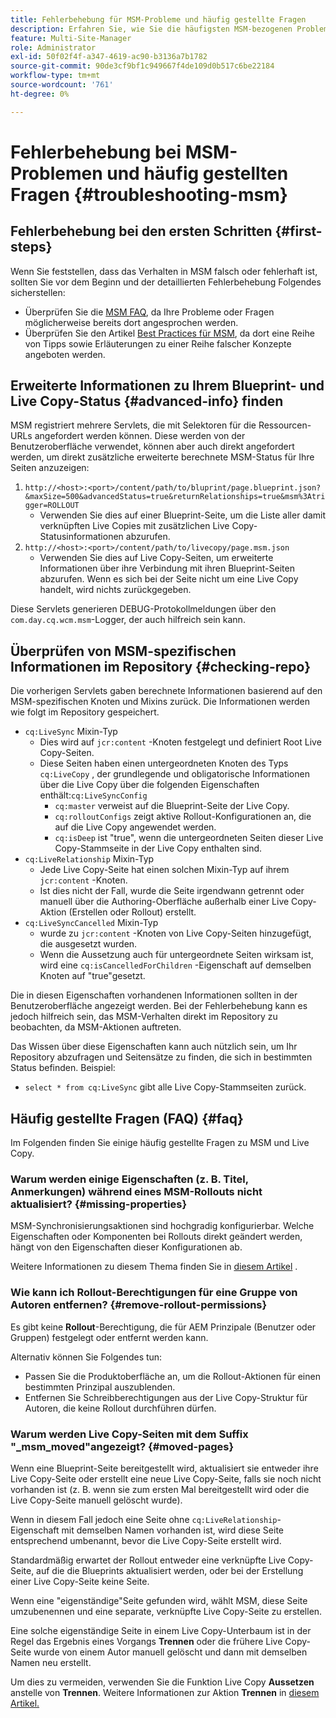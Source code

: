```yaml
---
title: Fehlerbehebung für MSM-Probleme und häufig gestellte Fragen
description: Erfahren Sie, wie Sie die häufigsten MSM-bezogenen Probleme beheben und Antworten auf die häufigsten MSM-bezogenen Fragen erhalten.
feature: Multi-Site-Manager
role: Administrator
exl-id: 50f02f4f-a347-4619-ac90-b3136a7b1782
source-git-commit: 90de3cf9bf1c949667f4de109d0b517c6be22184
workflow-type: tm+mt
source-wordcount: '761'
ht-degree: 0%

---
```


# Fehlerbehebung bei MSM-Problemen und häufig gestellten Fragen {#troubleshooting-msm}

## Fehlerbehebung bei den ersten Schritten {#first-steps}

Wenn Sie feststellen, dass das Verhalten in MSM falsch oder fehlerhaft ist, sollten Sie vor dem Beginn und der detaillierten Fehlerbehebung Folgendes sicherstellen:

* Überprüfen Sie die [MSM FAQ](#faq), da Ihre Probleme oder Fragen möglicherweise bereits dort angesprochen werden.
* Überprüfen Sie den Artikel [Best Practices für MSM](best-practices.md), da dort eine Reihe von Tipps sowie Erläuterungen zu einer Reihe falscher Konzepte angeboten werden.

## Erweiterte Informationen zu Ihrem Blueprint- und Live Copy-Status {#advanced-info} finden

MSM registriert mehrere Servlets, die mit Selektoren für die Ressourcen-URLs angefordert werden können. Diese werden von der Benutzeroberfläche verwendet, können aber auch direkt angefordert werden, um direkt zusätzliche erweiterte berechnete MSM-Status für Ihre Seiten anzuzeigen:

1. `http://<host>:<port>/content/path/to/bluprint/page.blueprint.json?&maxSize=500&advancedStatus=true&returnRelationships=true&msm%3Atrigger=ROLLOUT`
   * Verwenden Sie dies auf einer Blueprint-Seite, um die Liste aller damit verknüpften Live Copies mit zusätzlichen Live Copy-Statusinformationen abzurufen.
1. `http://<host>:<port>/content/path/to/livecopy/page.msm.json`
   * Verwenden Sie dies auf Live Copy-Seiten, um erweiterte Informationen über ihre Verbindung mit ihren Blueprint-Seiten abzurufen. Wenn es sich bei der Seite nicht um eine Live Copy handelt, wird nichts zurückgegeben.

Diese Servlets generieren DEBUG-Protokollmeldungen über den `com.day.cq.wcm.msm`-Logger, der auch hilfreich sein kann.

## Überprüfen von MSM-spezifischen Informationen im Repository {#checking-repo}

Die vorherigen Servlets gaben berechnete Informationen basierend auf den MSM-spezifischen Knoten und Mixins zurück. Die Informationen werden wie folgt im Repository gespeichert.

* `cq:LiveSync` Mixin-Typ
   * Dies wird auf `jcr:content` -Knoten festgelegt und definiert Root Live Copy-Seiten.
   * Diese Seiten haben einen untergeordneten Knoten des Typs `cq:LiveCopy` , der grundlegende und obligatorische Informationen über die Live Copy über die folgenden Eigenschaften enthält:`cq:LiveSyncConfig`
      * `cq:master` verweist auf die Blueprint-Seite der Live Copy.
      * `cq:rolloutConfigs` zeigt aktive Rollout-Konfigurationen an, die auf die Live Copy angewendet werden.
      * `cq:isDeep` ist &quot;true&quot;, wenn die untergeordneten Seiten dieser Live Copy-Stammseite in der Live Copy enthalten sind.
* `cq:LiveRelationship` Mixin-Typ
   * Jede Live Copy-Seite hat einen solchen Mixin-Typ auf ihrem `jcr:content` -Knoten.
   * Ist dies nicht der Fall, wurde die Seite irgendwann getrennt oder manuell über die Authoring-Oberfläche außerhalb einer Live Copy-Aktion (Erstellen oder Rollout) erstellt.
* `cq:LiveSyncCancelled` Mixin-Typ
   * wurde zu `jcr:content` -Knoten von Live Copy-Seiten hinzugefügt, die ausgesetzt wurden.
   * Wenn die Aussetzung auch für untergeordnete Seiten wirksam ist, wird eine `cq:isCancelledForChildren` -Eigenschaft auf demselben Knoten auf &quot;true&quot;gesetzt.

Die in diesen Eigenschaften vorhandenen Informationen sollten in der Benutzeroberfläche angezeigt werden. Bei der Fehlerbehebung kann es jedoch hilfreich sein, das MSM-Verhalten direkt im Repository zu beobachten, da MSM-Aktionen auftreten.

Das Wissen über diese Eigenschaften kann auch nützlich sein, um Ihr Repository abzufragen und Seitensätze zu finden, die sich in bestimmten Status befinden. Beispiel:

* `select * from cq:LiveSync` gibt alle Live Copy-Stammseiten zurück.

## Häufig gestellte Fragen (FAQ) {#faq}

Im Folgenden finden Sie einige häufig gestellte Fragen zu MSM und Live Copy.

### Warum werden einige Eigenschaften (z. B. Titel, Anmerkungen) während eines MSM-Rollouts nicht aktualisiert? {#missing-properties}

MSM-Synchronisierungsaktionen sind hochgradig konfigurierbar. Welche Eigenschaften oder Komponenten bei Rollouts direkt geändert werden, hängt von den Eigenschaften dieser Konfigurationen ab.

Weitere Informationen zu diesem Thema finden Sie in [diesem Artikel](best-practices.md) .

### Wie kann ich Rollout-Berechtigungen für eine Gruppe von Autoren entfernen? {#remove-rollout-permissions}

Es gibt keine **Rollout**-Berechtigung, die für AEM Prinzipale (Benutzer oder Gruppen) festgelegt oder entfernt werden kann.

Alternativ können Sie Folgendes tun:

* Passen Sie die Produktoberfläche an, um die Rollout-Aktionen für einen bestimmten Prinzipal auszublenden.
* Entfernen Sie Schreibberechtigungen aus der Live Copy-Struktur für Autoren, die keine Rollout durchführen dürfen.

### Warum werden Live Copy-Seiten mit dem Suffix &quot;_msm_moved&quot;angezeigt? {#moved-pages}

Wenn eine Blueprint-Seite bereitgestellt wird, aktualisiert sie entweder ihre Live Copy-Seite oder erstellt eine neue Live Copy-Seite, falls sie noch nicht vorhanden ist (z. B. wenn sie zum ersten Mal bereitgestellt wird oder die Live Copy-Seite manuell gelöscht wurde).

Wenn in diesem Fall jedoch eine Seite ohne `cq:LiveRelationship`-Eigenschaft mit demselben Namen vorhanden ist, wird diese Seite entsprechend umbenannt, bevor die Live Copy-Seite erstellt wird.

Standardmäßig erwartet der Rollout entweder eine verknüpfte Live Copy-Seite, auf die die Blueprints aktualisiert werden, oder bei der Erstellung einer Live Copy-Seite keine Seite.

Wenn eine &quot;eigenständige&quot;Seite gefunden wird, wählt MSM, diese Seite umzubenennen und eine separate, verknüpfte Live Copy-Seite zu erstellen.

Eine solche eigenständige Seite in einem Live Copy-Unterbaum ist in der Regel das Ergebnis eines Vorgangs **Trennen** oder die frühere Live Copy-Seite wurde von einem Autor manuell gelöscht und dann mit demselben Namen neu erstellt.

Um dies zu vermeiden, verwenden Sie die Funktion Live Copy **Aussetzen** anstelle von **Trennen**. Weitere Informationen zur Aktion **Trennen** in [diesem Artikel.](creating-live-copies.md)
